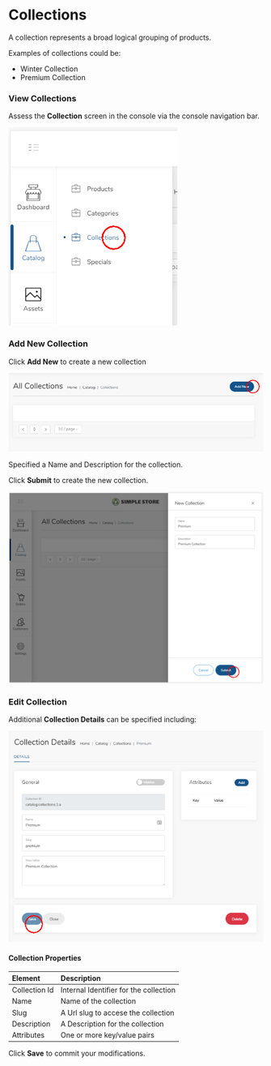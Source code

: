 # Collections

A collection represents a broad logical grouping of products.

Examples of collections could be:

* Winter Collection
* Premium Collection

### View Collections

Assess the **Collection** screen in the console via the console navigation bar.

![](../.gitbook/assets/image%20%2820%29.png)



### Add New Collection

Click **Add New** to create a new collection

![](../.gitbook/assets/image%20%284%29.png)

Specified a Name and Description for the collection.

Click **Submit** to create the new collection.

![](../.gitbook/assets/image.png)



### Edit Collection

Additional **Collection Details** can be specified including:

![](../.gitbook/assets/image%20%2810%29.png)

#### Collection Properties

| Element | Description |
| :--- | :--- |
| Collection Id | Internal Identifier for the collection |
| Name | Name of the collection |
| Slug | A Url slug to accese the collection |
| Description | A Description for the collection |
| Attributes | One or more key/value pairs |

Click **Save** to commit your modifications.

